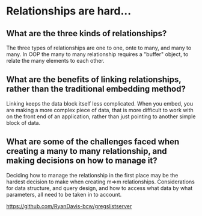 # Relationships are hard...

## What are the three kinds of relationships?
The three types of relationships are one to one, onte to many, and many to many. In OOP the many to many relationship requires a "buffer" object, to relate the many elements to each other.

## What are the benefits of linking relationships, rather than the traditional embedding method?

Linking keeps the data block itself less complicated. When you embed, you are making a more complex piece of data, that is more difficult to work with on the front end of an application, rather than just pointing to another simple block of data. 
## What are some of the challenges faced when creating a many to many relationship, and making decisions on how to manage it?

Deciding how to manage the relationship in the first place may be the hardest decision to make when creating m=>m relationships. Considerations for data structure, and query design, and how to access what data by what parameters, all need to be taken in to account.

https://github.com/RyanDavis-bcw/gregslistserver
